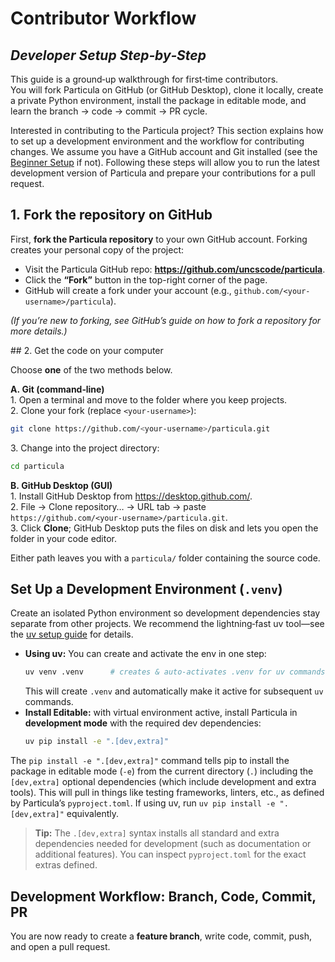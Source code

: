 # Contributor Workflow

*Developer Setup Step‑by‑Step*
---

This guide is a ground‑up walkthrough for first‑time contributors.  
You will fork Particula on GitHub (or GitHub Desktop), clone it locally,
create a private Python environment, install the package in editable
mode, and learn the branch → code → commit → PR cycle.

Interested in contributing to the Particula project? This section explains how to set up a development environment and the workflow for contributing changes. We assume you have a GitHub account and Git installed (see the [Beginner Setup](New_to_Python.md) if not). Following these steps will allow you to run the latest development version of Particula and prepare your contributions for a pull request.

## 1. Fork the repository on GitHub

First, **fork the Particula repository** to your own GitHub account. Forking creates your personal copy of the project:

- Visit the Particula GitHub repo: **<https://github.com/uncscode/particula>**.  
- Click the **“Fork”** button in the top-right corner of the page.  
- GitHub will create a fork under your account (e.g., `github.com/<your-username>/particula`).

*(If you’re new to forking, see GitHub’s guide on how to fork a repository for more details.)*

## 2. Get the code on your computer

Choose **one** of the two methods below.

**A. Git (command‑line)**  
1. Open a terminal and move to the folder where you keep projects.  
2. Clone your fork (replace `<your-username>`):  
   ```bash
   git clone https://github.com/<your-username>/particula.git
   ```  
3. Change into the project directory:  
   ```bash
   cd particula
   ```

**B. GitHub Desktop (GUI)**  
1. Install GitHub Desktop from <https://desktop.github.com/>.  
2. File → Clone repository… → URL tab → paste  
   `https://github.com/<your-username>/particula.git`.  
3. Click **Clone**; GitHub Desktop puts the files on disk and lets you open the
   folder in your code editor.

Either path leaves you with a `particula/` folder containing the source code.

## Set Up a Development Environment (`.venv`)

Create an isolated Python environment so development dependencies stay separate from other projects.
We recommend the lightning‑fast uv tool—see the [uv setup guide](Setup_UV.md) for details.

- **Using uv:** You can create and activate the env in one step:  
   ```bash
   uv venv .venv      # creates & auto‑activates .venv for uv commands
   ```  
   This will create `.venv` and automatically make it active for subsequent `uv` commands.
- **Install Editable:** with virtual environment active, install Particula in **development mode** with the required dev dependencies:
   ```bash
   uv pip install -e ".[dev,extra]"
   ```

The `pip install -e ".[dev,extra]"` command tells pip to install the package in editable mode (`-e`) from the current directory (`.`) including the `[dev,extra]` optional dependencies (which include development and extra tools). This will pull in things like testing frameworks, linters, etc., as defined by Particula’s `pyproject.toml`. If using uv, run `uv pip install -e ".[dev,extra]"` equivalently.

> **Tip:** The `.[dev,extra]` syntax installs all standard and extra dependencies needed for development (such as documentation or additional features). You can inspect `pyproject.toml` for the exact extras defined.

## Development Workflow: Branch, Code, Commit, PR

You are now ready to create a **feature branch**, write code, commit, push,
and open a pull request.

